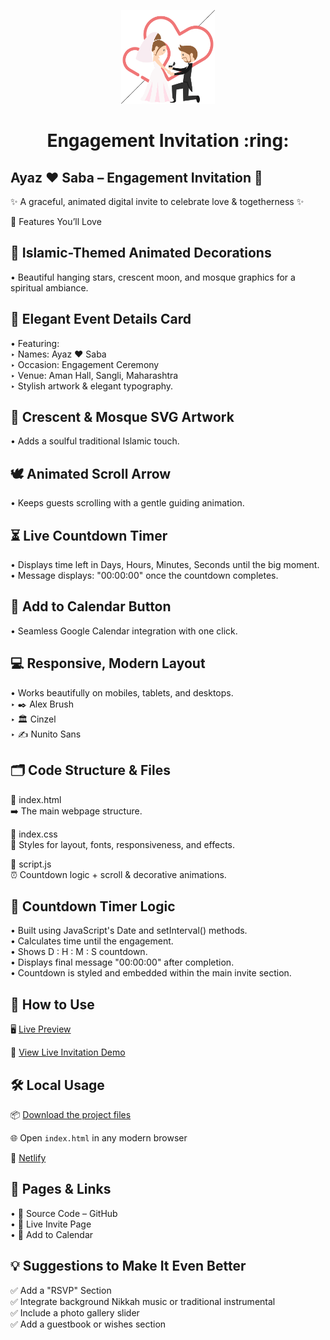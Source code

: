 <p align="center"><img src="./assets/engagement.gif" width="150px" height="150px"/></p>
<h1 align="center">Engagement Invitation :ring: </h1>


## Ayaz ♥ Saba – Engagement Invitation :ring:


✨ A graceful, animated digital invite to celebrate love & togetherness ✨

🌟 Features You’ll Love


## 🎨 Islamic-Themed Animated Decorations
• Beautiful hanging stars, crescent moon, and mosque graphics for a spiritual ambiance.

## 💌 Elegant Event Details Card
• Featuring:\
‣ Names: Ayaz ♥ Saba\
‣ Occasion: Engagement Ceremony\
‣ Venue: Aman Hall, Sangli, Maharashtra\
‣ Stylish artwork & elegant typography.

## 🕌 Crescent & Mosque SVG Artwork
• Adds a soulful traditional Islamic touch.

## 🕊️ Animated Scroll Arrow
• Keeps guests scrolling with a gentle guiding animation.

## ⏳ Live Countdown Timer
• Displays time left in Days, Hours, Minutes, Seconds until the big moment.\
• Message displays: "00:00:00" once the countdown completes.

## 📅 Add to Calendar Button
• Seamless Google Calendar integration with one click.

## 💻 Responsive, Modern Layout
• Works beautifully on mobiles, tablets, and desktops.\
‣ ✒️ Alex Brush\
‣ 🏛️ Cinzel\
‣ ✍️ Nunito Sans


## 🗂️ Code Structure & Files
📁 index.html\
➡️ The main webpage structure.

📁 index.css\
🎨 Styles for layout, fonts, responsiveness, and effects.

📁 script.js\
⏰ Countdown logic + scroll & decorative animations.


## 🔄 Countdown Timer Logic
• Built using JavaScript's Date and setInterval() methods.\
• Calculates time until the engagement.\
• Shows D : H : M : S countdown.\
• Displays final message "00:00:00" after completion.\
• Countdown is styled and embedded within the main invite section.

## 🚀 How to Use
🖥️ <a href="https://your-live-preview-link.com" target="_blank">Live Preview</a>

🔗 <a href="https://your-invitation-demo-link.com" target="_blank">View Live Invitation Demo</a>

## 🛠️ Local Usage

📦 <a href="https://your-download-link.com/project.zip" download>Download the project files</a>

🌐 Open <code>index.html</code> in any modern browser

🔗 <a href="https://www.netlify.com/" target="_blank">Netlify</a>

## 📂 Pages & Links
• 📄 Source Code – GitHub <a href="https://github.com/your-username/your-repo-name" target="_blank"></a>\
• 💌 Live Invite Page <a href="https://your-live-invite-page-link.com" target="_blank"></a>\
• 📅 Add to Calendar <a href="https://calendar.google.com/calendar/u/0/r/day/2023/4/30?pli=1" target="_blank"></a>

## 💡 Suggestions to Make It Even Better
✅ Add a "RSVP" Section\
✅ Integrate background Nikkah music or traditional instrumental\
✅ Include a photo gallery slider\
✅ Add a guestbook or wishes section 
